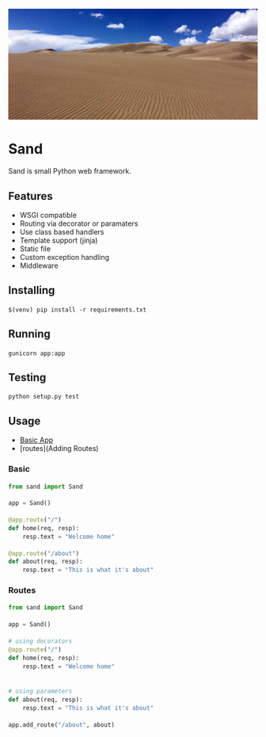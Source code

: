 ![Image of Sand](docs/sand.jpg)

# Sand

Sand is small Python web framework.


## Features
- WSGI compatible
- Routing via decorator or paramaters  
- Use class based handlers
- Template support (jinja)
- Static file
- Custom exception handling
- Middleware

## Installing
```
$(venv) pip install -r requirements.txt
```

## Running
```
gunicorn app:app
```

## Testing
```
python setup.py test
```

## Usage
- [Basic App](Basic)
- [routes](Adding Routes)

### Basic
```python
from sand import Sand

app = Sand()

@app.route("/")
def home(req, resp):
    resp.text = "Welcome home"

@app.route("/about")
def about(req, resp):
    resp.text = "This is what it's about"
```

### Routes
```python
from sand import Sand

app = Sand()

# using decorators
@app.route("/")
def home(req, resp):
    resp.text = "Welcome home"


# using parameters
def about(req, resp):
    resp.text = "This is what it's about"

app.add_route("/about", about)
```